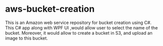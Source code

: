 # aws-bucket-creation
This is an Amazon web service repository for bucket creation using C#.
This C# app along with WPF UI ,would allow user to select the name of the bucket.
Moreover, it would allow to create a bucket in S3, and upload an image to this bucket.
